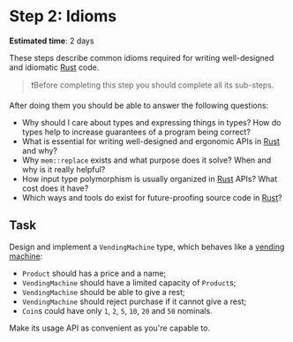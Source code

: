 Step 2: Idioms
==============

__Estimated time__: 2 days

These steps describe common idioms required for writing well-designed and idiomatic [Rust] code.

> ❗️Before completing this step you should complete all its sub-steps.

After doing them you should be able to answer the following questions:
- Why should I care about types and expressing things in types? How do types help to increase guarantees of a program being correct?
- What is essential for writing well-designed and ergonomic APIs in [Rust] and why?
- Why `mem::replace` exists and what purpose does it solve? When and why is it really helpful?
- How input type polymorphism is usually organized in [Rust] APIs? What cost does it have?
- Which ways and tools do exist for future-proofing source code in [Rust]?




## Task

Design and implement a `VendingMachine` type, which behaves like a [vending machine][1]:
- `Product` should has a price and a name;
- `VendingMachine` should have a limited capacity of `Product`s;
- `VendingMachine` should be able to give a rest;
- `VendingMachine` should reject purchase if it cannot give a rest;
- `Coin`s could have only `1`, `2`, `5`, `10`, `20` and `50` nominals.

Make its usage API as convenient as you're capable to.




[Rust]: https://www.rust-lang.org

[1]: https://en.wikipedia.org/wiki/Vending_machine
